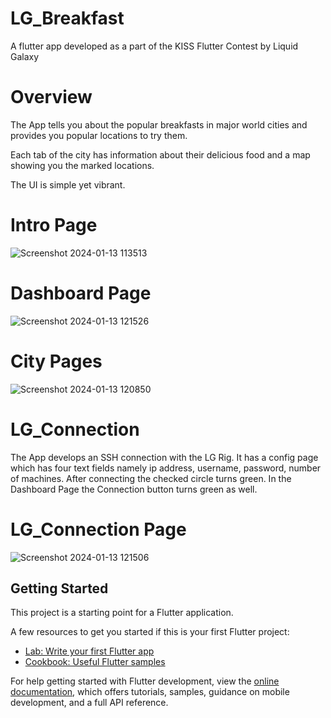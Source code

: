 # LG_Breakfast

A flutter app developed as a part of the KISS Flutter Contest by Liquid Galaxy

# Overview

The App tells you about the popular breakfasts in major world cities and provides you popular locations to try them.

Each tab of the city has information about their delicious food and a map showing you the marked locations. 

The UI is simple yet vibrant.

# Intro Page
![Screenshot 2024-01-13 113513](https://github.com/prithvihehe/LG_Breakfast/assets/122910425/d0428d41-17cc-4a2c-b771-5c38e4a57a63)

# Dashboard Page
![Screenshot 2024-01-13 121526](https://github.com/prithvihehe/LG_Breakfast/assets/122910425/1a736bac-ecaa-4f75-a175-0310497c4d86)

# City Pages
![Screenshot 2024-01-13 120850](https://github.com/prithvihehe/LG_Breakfast/assets/122910425/09dd70b5-eccb-4a75-9c02-ad3c11385edd)


# LG_Connection

The App develops an SSH connection with the LG Rig. It has a config page which has four text fields namely ip address, username, password, number of machines.
After connecting the checked circle turns green. In the Dashboard Page the Connection button turns green as well.

# LG_Connection Page
![Screenshot 2024-01-13 121506](https://github.com/prithvihehe/LG_Breakfast/assets/122910425/4cad0d91-288c-453d-9c48-d91d844ceee9)



## Getting Started

This project is a starting point for a Flutter application.

A few resources to get you started if this is your first Flutter project:

- [Lab: Write your first Flutter app](https://docs.flutter.dev/get-started/codelab)
- [Cookbook: Useful Flutter samples](https://docs.flutter.dev/cookbook)

For help getting started with Flutter development, view the
[online documentation](https://docs.flutter.dev/), which offers tutorials,
samples, guidance on mobile development, and a full API reference.
